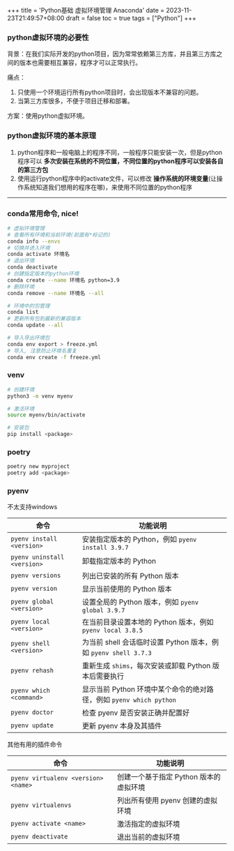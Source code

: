 +++
title = 'Python基础 虚拟环境管理 Anaconda'
date = 2023-11-23T21:49:57+08:00
draft = false
toc = true
tags = ["Python"]
+++

### python虚拟环境的必要性

背景：在我们实际开发的python项目，因为常常依赖第三方库，并且第三方库之间的版本也需要相互兼容，程序才可以正常执行。

痛点：

1. 只使用一个环境运行所有python项目时，会出现版本不兼容的问题。
2. 当第三方库很多，不便于项目迁移和部署。

方案：使用python虚拟环境。

### python虚拟环境的基本原理

1. python程序和一般电脑上的程序不同，一般程序只能安装一次，但是python程序可以 __多次安装在系统的不同位置，不同位置的python程序可以安装各自的第三方包__
2. 使用运行python程序中的activate文件，可以修改 __操作系统的环境变量__(让操作系统知道我们想用的程序在哪)，来使用不同位置的python程序

---


<!--
| 工具    | 特点          | 使用场景                                      |
|---------|---------------|-----------------------------------------------|
|---------|---------------|-----------------------------------------------|
-->

### conda常用命令, nice!

```bash
# 虚拟环境管理
# 查看所有环境和当前环境(前面有*标记的)
conda info --envs
# 切换并进入环境
conda activate 环境名
# 退出环境
conda deactivate
# 创建指定版本的python环境
conda create --name 环境名 python=3.9
# 删除环境
conda remove --name 环境名 --all

# 环境中的包管理
conda list
# 更新所有包到最新的兼容版本
conda update --all

# 导入导出环境包
conda env export > freeze.yml
# 导入, 注意防止环境名重复
conda env create -f freeze.yml
```

### venv

```bash                      
# 创建环境
python3 -m venv myenv         

# 激活环境
source myenv/bin/activate     

# 安装包
pip install <package>         
```

### poetry

```bash
poetry new myproject
poetry add <package>
```

### pyenv

不太支持windows

| 命令                                 | 功能说明                                                         |
|-------------------------------------|------------------------------------------------------------------|
| `pyenv install <version>`           | 安装指定版本的 Python，例如 `pyenv install 3.9.7`                 |
| `pyenv uninstall <version>`         | 卸载指定版本的 Python                                            |
| `pyenv versions`                    | 列出已安装的所有 Python 版本                                      |
| `pyenv version`                     | 显示当前使用的 Python 版本                                        |
| `pyenv global <version>`            | 设置全局的 Python 版本，例如 `pyenv global 3.9.7`                  |
| `pyenv local <version>`             | 在当前目录设置本地的 Python 版本，例如 `pyenv local 3.8.5`         |
| `pyenv shell <version>`             | 为当前 shell 会话临时设置 Python 版本，例如 `pyenv shell 3.7.3`   |
| `pyenv rehash`                      | 重新生成 `shims`，每次安装或卸载 Python 版本后需要执行            |
| `pyenv which <command>`             | 显示当前 Python 环境中某个命令的绝对路径，例如 `pyenv which python`|
| `pyenv doctor`                      | 检查 pyenv 是否安装正确并配置好                                   |
| `pyenv update`                      | 更新 pyenv 本身及其插件                                           |

其他有用的插件命令

| 命令                                 | 功能说明                                                         |
|-------------------------------------|------------------------------------------------------------------|
| `pyenv virtualenv <version> <name>` | 创建一个基于指定 Python 版本的虚拟环境                            |
| `pyenv virtualenvs`                 | 列出所有使用 pyenv 创建的虚拟环境                                 |
| `pyenv activate <name>`             | 激活指定的虚拟环境                                                |
| `pyenv deactivate`                  | 退出当前的虚拟环境                                                |


